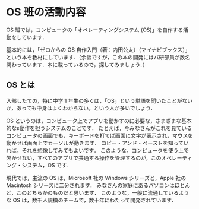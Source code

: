 # OS 班の活動内容
OS 班では，コンピュータの「オペレーティングシステム (OS)」を自作する活動をしています．

基本的には，「ゼロからの OS 自作入門（著：内田公太）（マイナビブックス）」という本を教材にしています．（余談ですが，この本の開発にはパ研部員が数名関わっています．本に載っているので，探してみましょう．）

## OS とは
入部したての，特に中学 1 年生の多くは，「OS」という単語を聞いたことがないか，あっても中身はよくわからない，という人が多いでしょう．

OS というのは，コンピュータ上でアプリを動かすのに必要な，さまざまな基本的なs動作を担うシステムのことです．
たとえば，今みなさんがこれを見ているコンピュータの画面でも，キーボードを打てば画面に文字が表示され，マウスを動かせば画面上でカーソルが動きます．
コピー・アンド・ペーストを知っていれば，それを想像してみてもよいです．
このような，コンピュータを使う上で欠かせない，すべてのアプリで共通する操作を管理するのが，このオペレーティング・システム，OS です．

現代では，主流の OS は，Microsoft 社の Windows シリーズと，Apple 社の Macintosh シリーズに二分されます．
みなさんの家庭にあるパソコンはほとんど，このどちらかのものだと思います．
このような，一般に流通しているような OS は，数千人規模のチームで，数十年にわたって開発されています．